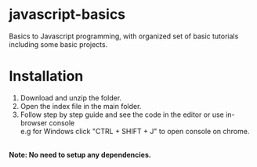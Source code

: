 # javascript-basics

Basics to Javascript programming, with organized set of basic tutorials including some basic projects.

# Installation

1. Download and unzip the folder.
2. Open the index file in the main folder.
3. Follow step by step guide and see the code in the editor or use in-browser console 
<br>e.g for Windows click "CTRL + SHIFT + J" to open console on chrome.

<br><b>
Note: No need to setup any dependencies.</b>


